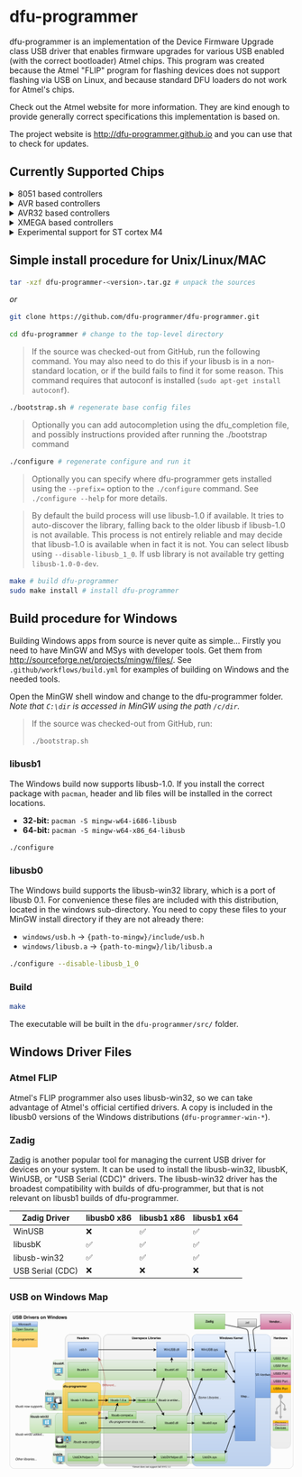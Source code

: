 # dfu-programmer

dfu-programmer is an implementation of the Device Firmware Upgrade class USB driver that enables firmware upgrades for various USB enabled (with the correct bootloader) Atmel chips.
This program was created because the Atmel "FLIP" program for flashing devices does not support flashing via USB on Linux, and because standard DFU loaders do not work for Atmel's chips.

Check out the Atmel website for more information.
They are kind enough to provide generally correct specifications this implementation is based on.

The project website is http://dfu-programmer.github.io and you can use that to check for updates.

## Currently Supported Chips

<details><summary>8051 based controllers</summary>

- at89c51snd1c
- at89c51snd2c
- at89c5130
- at89c5131
- at89c5132

</details>
<details><summary>AVR based controllers</summary>

- at90usb1287
- at90usb1286
- at90usb1287-4k
- at90usb1286-4k
- at90usb647
- at90usb646
- at90usb162
- at90usb82
- atmega32u6
- atmega32u4
- atmega32u2
- atmega16u4
- atmega16u2
- atmega8u2

</details>
<details><summary>AVR32 based controllers</summary>

- at32uc3a0128
- at32uc3a1128
- at32uc3a0256
- at32uc3a1256
- at32uc3a0512
- at32uc3a1512
- at32uc3a0512es
- at32uc3a1512es
- at32uc3a364
- at32uc3a364s
- at32uc3a3128
- at32uc3a3128s
- at32uc3a3256
- at32uc3a3256s
- at32uc3a4256s
- at32uc3b064
- at32uc3b164
- at32uc3b0128
- at32uc3b1128
- at32uc3b0256
- at32uc3b1256
- at32uc3b0256es
- at32uc3b1256es
- at32uc3b0512
- at32uc3b1512
- at32uc3c064
- at32uc3c0128
- at32uc3c0256
- at32uc3c0512
- at32uc3c164
- at32uc3c1128
- at32uc3c1256
- at32uc3c1512
- at32uc3c264
- at32uc3c2128
- at32uc3c2256
- at32uc3c2512

</details>
<details><summary>XMEGA based controllers</summary>

- atxmega64a1u
- atxmega128a1u
- atxmega64a3u
- atxmega128a3u
- atxmega192a3u
- atxmega256a3u
- atxmega16a4u
- atxmega32a4u
- atxmega64a4u
- atxmega128a4u
- atxmega256a3bu
- atxmega64b1
- atxmega128b1
- atxmega64b3
- atxmega128b3
- atxmega64c3
- atxmega128c3
- atxmega256c3
- atxmega384c3
- atxmega16c4
- atxmega32c4

</details>
<details><summary>Experimental support for ST cortex M4</summary>

- stm32f4_B
- stm32f4_C
- stm32f4_E
- stm32f4_G

</details>

## Simple install procedure for Unix/Linux/MAC

```bash
tar -xzf dfu-programmer-<version>.tar.gz # unpack the sources
```

_or_

```bash
git clone https://github.com/dfu-programmer/dfu-programmer.git
```

```bash
cd dfu-programmer # change to the top-level directory
```

> If the source was checked-out from GitHub, run the following command.
> You may also need to do this if your libusb is in a non-standard location, or if the build fails to find it for some reason.
> This command requires that autoconf is installed (`sudo apt-get install autoconf`).

```bash
./bootstrap.sh # regenerate base config files
```

> Optionally you can add autocompletion using the dfu_completion file, and possibly instructions provided after running the ./bootstrap command

```bash
./configure # regenerate configure and run it
```

> Optionally you can specify where dfu-programmer gets installed using the `--prefix=` option to the `./configure` command.
> See `./configure --help` for more details.

> By default the build process will use libusb-1.0 if available.
> It tries to auto-discover the library, falling back to the older libusb if libusb-1.0 is not available.
> This process is not entirely reliable and may decide that libusb-1.0 is available when in fact it is not.
> You can select libusb using `--disable-libusb_1_0`.
> If usb library is not available try getting `libusb-1.0-0-dev`.

```bash
make # build dfu-programmer
sudo make install # install dfu-programmer
```

## Build procedure for Windows

Building Windows apps from source is never quite as simple...
Firstly you need to have MinGW and MSys with developer tools.
Get them from http://sourceforge.net/projects/mingw/files/.
See `.github/workflows/build.yml` for examples of building on Windows and the needed tools.

Open the MinGW shell window and change to the dfu-programmer folder.
_Note that `C:\dir` is accessed in MinGW using the path `/c/dir`._

> If the source was checked-out from GitHub, run:
>
> ```bash
> ./bootstrap.sh
> ```

### libusb1

The Windows build now supports libusb-1.0.
If you install the correct package with `pacman`, header and lib files will be installed in the correct locations.

- **32-bit:** `pacman -S mingw-w64-i686-libusb`
- **64-bit:** `pacman -S mingw-w64-x86_64-libusb`

```bash
./configure
```

### libusb0

The Windows build supports the libusb-win32 library, which is a port of libusb 0.1.
For convenience these files are included with this distribution, located in the windows sub-directory.
You need to copy these files to your MinGW install directory if they are not already there:

- `windows/usb.h` -> `{path-to-mingw}/include/usb.h`
- `windows/libusb.a` -> `{path-to-mingw}/lib/libusb.a`

```bash
./configure --disable-libusb_1_0
```

### Build

```bash
make
```

The executable will be built in the `dfu-programmer/src/` folder.

## Windows Driver Files

### Atmel FLIP

Atmel's FLIP programmer also uses libusb-win32, so we can take advantage of Atmel's official certified drivers.
A copy is included in the libusb0 versions of the Windows distributions (`dfu-programmer-win-*`).

### Zadig

[Zadig](https://zadig.akeo.ie) is another popular tool for managing the current USB driver for devices on your system.
It can be used to install the libusb-win32, libusbK, WinUSB, or "USB Serial (CDC)" drivers.
The libusb-win32 driver has the broadest compatibility with builds of dfu-programmer, but that is not relevant on libusb1 builds of dfu-programmer.

| Zadig Driver     | libusb0 x86 | libusb1 x86 | libusb1 x64 |
| ---------------- | ----------- | ----------- | ----------- |
| WinUSB           | ❌          | ✅          | ✅          |
| libusbK          | ✅          | ✅          | ✅          |
| libusb-win32     | ✅          | ✅          | ✅          |
| USB Serial (CDC) | ❌          | ❌          | ❌          |

### USB on Windows Map

![USB on Windows Map](docs/USB-on-Windows.drawio.svg "USB Drivers on Windows")
